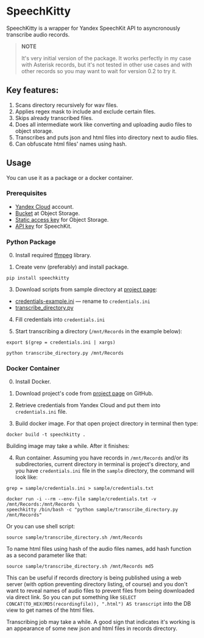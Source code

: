 # SpeechKitty

SpeechKitty is a wrapper for Yandex SpeechKit API to asyncronously transcribe audio records. 

> **NOTE**
> 
> It's very initial version of the package. It works perfectly in my case with Asterisk records, but it's not tested in other use cases and with other records so you may want to wait for version 0.2 to try it.

## Key features:

1. Scans directory recursively for wav files.
2. Applies regex mask to include and exclude certain files.
3. Skips already transcribed files.
4. Does all intermediate work like converting and uploading audio files to object storage.
5. Transcribes and puts json and html files into directory next to audio files.
6. Can obfuscate html files' names using hash.

## Usage

You can use it as a package or a docker container.

### Prerequisites

* [Yandex Cloud](https://cloud.yandex.com/en/) account. 
* [Bucket](https://cloud.yandex.ru/docs/storage/operations/buckets/create) at Object Storage. 
* [Static access key](https://cloud.yandex.ru/docs/iam/operations/sa/create-access-key) for Object Storage.
* [API key](https://cloud.yandex.ru/docs/iam/concepts/authorization/api-key) for SpeechKit.

### Python Package

0. Install required [ffmpeg](https://ffmpeg.org/download.html) library.

2. Create venv (preferably) and install package.

```console
pip install speechkitty
```

3. Download scripts from sample directory at [project page](https://github.com/AlekseiPrishchepo/SpeechKitty/tree/main/sample):

* [credentials-example.ini](https://github.com/AlekseiPrishchepo/SpeechKitty/blob/main/sample/credentials-example.ini) — rename to ```credentials.ini```
* [transcribe_directory.py](https://github.com/AlekseiPrishchepo/SpeechKitty/blob/main/sample/transcribe_directory.py)

4. Fill credentials into ```credentials.ini```

5. Start transcribing a directory (```/mnt/Records``` in the example below):

```console
export $(grep = credentials.ini | xargs)

python transcribe_directory.py /mnt/Records
```

### Docker Container

0. Install Docker.

1. Download project's code from [project page](https://github.com/AlekseiPrishchepo/SpeechKitty) on GitHub.

2. Retrieve credentials from Yandex Cloud and put them into ```credentials.ini``` file.

3. Build docker image. For that open project directory in terminal then type:

```console
docker build -t speechkitty .
```

Building image may take a while. After it finishes:

4. Run container. Assuming you have records in ```/mnt/Records``` and/or its subdirectories, current directory in terminal is project's directory, and you have ```credentials.ini``` file in the ```sample``` directory, the command will look like:

```console
grep = sample/credentials.ini > sample/credentials.txt

docker run -i --rm --env-file sample/credentials.txt -v /mnt/Records:/mnt/Records \
speechkitty /bin/bash -c "python sample/transcribe_directory.py /mnt/Records"
```
Or you can use shell script:
```console
source sample/transcribe_directory.sh /mnt/Records
```
To name html files using hash of the audio files names, add hash function as a second parameter like that:
```console
source sample/transcribe_directory.sh /mnt/Records md5
```
This can be useful if records directory is being published using a web server (with option preventing directory listing, of course) and you don't want to reveal names of audio files to prevent files from being downloaded via direct link. So you can put something like ```SELECT CONCAT(TO_HEX(MD5(recordingfile)), ".html") AS transcript``` into the DB view to get names of the html files.

Transcribing job may take a while. A good sign that indicates it's working is an appearance of some new json and html files in records directory.
